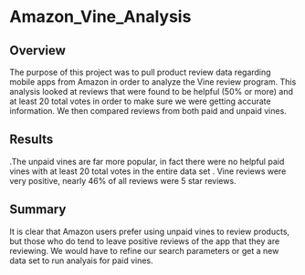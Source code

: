 # Amazon_Vine_Analysis
## Overview
The purpose of this project was to pull product review data regarding mobile apps from Amazon in order to analyze the Vine review program. This analysis looked at reviews that were found to be helpful (50% or more) and at least 20 total votes in order to make sure we were getting accurate information. We then compared reviews from both paid and unpaid vines.
## Results
.The unpaid vines are far more popular, in fact there were no helpful paid vines with at least 20 total votes in the entire data set
. Vine reviews were very positive, nearly 46% of all reviews were 5 star reviews.
## Summary
It is clear that Amazon users prefer using unpaid vines to review products, but those who do tend to leave positive reviews of the app that they are reviewing. We would have to refine our search parameters or get a new data set to run analyais for paid vines.
